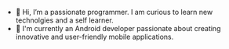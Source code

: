 - 👋 Hi, I’m a passionate programmer. I am curious to learn new technolgies and a self learner. 
- 👀 I'm currently an Android developer passionate about creating innovative and user-friendly mobile applications.

<!---
jagdeepsingh27/jagdeepsingh27 is a ✨ special ✨ repository because its `README.md` (this file) appears on your GitHub profile.
You can click the Preview link to take a look at your changes.
--->
